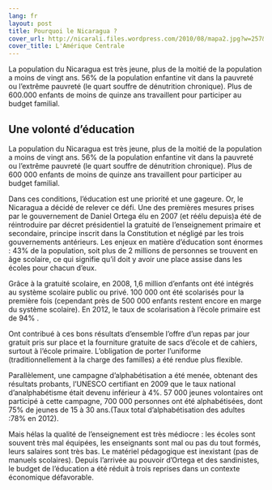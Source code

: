```yaml
---
lang: fr
layout: post
title: Pourquoi le Nicaragua ?
cover_url: http://nicarali.files.wordpress.com/2010/08/mapa2.jpg?w=257&h=228
cover_title: L'Amérique Centrale
---
```


La population du Nicaragua est très jeune, plus de la moitié de la population a moins de vingt ans. 56% de la population enfantine vit dans la pauvreté ou l’extrême pauvreté (le quart  souffre de dénutrition chronique). Plus de 600.000 enfants de moins de quinze ans travaillent pour participer au budget familial.

## Une volonté d’éducation

La population du Nicaragua est très jeune, plus de la moitié de la population a moins de vingt ans. 56% de la population enfantine vit dans la pauvreté ou l’extrême pauvreté (le quart  souffre de dénutrition chronique). Plus de 600 000 enfants de moins de quinze ans travaillent pour participer au budget familial.

Dans ces conditions, l’éducation est une priorité et une gageure. Or, le Nicaragua a décidé de relever ce défi. Une des premières mesures prises par le gouvernement de Daniel Ortega élu en 2007 (et réélu depuis)a été de réintroduire par décret présidentiel la gratuité de l’enseignement primaire et secondaire, principe inscrit dans la Constitution et négligé par les trois gouvernements antérieurs. Les enjeux en matière d’éducation sont énormes : 43% de la population, soit plus de 2 millions de personnes se trouvent en âge scolaire, ce qui signifie qu’il doit y avoir une place assise dans les écoles pour chacun d’eux.

Grâce à la gratuité scolaire, en 2008, 1,6 million d’enfants ont été intégrés au système scolaire public ou privé. 100 000 ont été scolarisés pour la première fois (cependant près de 500 000 enfants restent encore en marge du système scolaire). En 2012, le taux de scolarisation à l’école primaire est de 94% .

Ont contribué à ces bons résultats d’ensemble l’offre d’un repas par jour gratuit pris sur place et la fourniture gratuite de sacs d’école et de cahiers, surtout à l’école primaire. L’obligation de porter l’uniforme (traditionnellement à la charge des familles) a été rendue plus flexible.

Parallèlement, une campagne d’alphabétisation a été menée, obtenant des résultats probants, l’UNESCO certifiant en 2009 que le taux national d’analphabétisme était devenu inférieur à 4%. 57 000 jeunes volontaires ont participé à cette campagne, 700 000 personnes ont été alphabétisées, dont 75% de jeunes de 15 à 30 ans.(Taux total d’alphabétisation des adultes :78% en 2012).

Mais hélas la qualité de l’enseignement est très médiocre : les écoles sont souvent très mal équipées, les enseignants sont mal ou pas du tout formés, leurs salaires sont très bas. Le matériel pédagogique est inexistant (pas de manuels scolaires). Depuis l’arrivée au pouvoir d’Ortega et des sandinistes, le budget de l’éducation a été réduit à trois reprises dans un contexte économique défavorable.